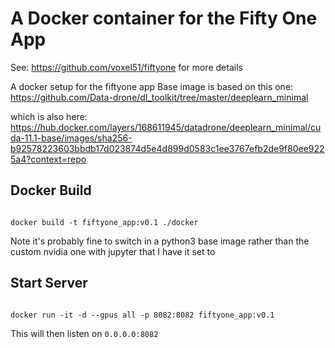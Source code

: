 # A Docker container for the Fifty One App

See: https://github.com/voxel51/fiftyone
for more details

A docker setup for the fiftyone app
Base image is based on this one: 
https://github.com/Data-drone/dl_toolkit/tree/master/deeplearn_minimal

which is also here:
https://hub.docker.com/layers/168611945/datadrone/deeplearn_minimal/cuda-11.1-base/images/sha256-b92578223603bbdb17d023874d5e4d899d0583c1ee3767efb2de9f80ee9225a4?context=repo


## Docker Build

```{bash}

docker build -t fiftyone_app:v0.1 ./docker

```

Note it's probably fine to switch in a python3 base image rather than the custom nvidia one with jupyter that I have it set to
## Start Server

```{bash}

docker run -it -d --gpus all -p 8082:8082 fiftyone_app:v0.1

```

This will then listen on `0.0.0.0:8082`


